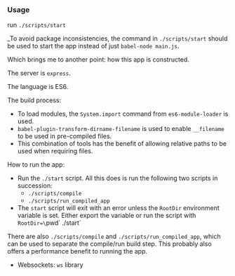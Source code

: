 ### Usage

run `./scripts/start`

_To avoid package inconsistencies, the command in `./scripts/start` should be used to start the app instead of just `babel-node main.js`.

Which brings me to another point: how this app is constructed.

The server is `express`.

The language is ES6.

The build process:

  - To load modules, the `System.import` command from `es6-module-loader` is used.
  - `babel-plugin-transform-dirname-filename` is used to enable `__filename` to be used in pre-compiled files.
  - This combination of tools has the benefit of allowing relative paths to be used when requiring files.

How to run the app:

  - Run the `./start` script. All this does is run the following two scripts in succession:
    - `./scripts/compile`
    - `./scripts/run_compiled_app`
  - The `start` script will exit with an error unless the `RootDir` environment variable is set. Either export the variable or run the script with `RootDir=\`pwd\` ./start`

There are also `./scripts/compile` and `./scripts/run_compiled_app`, which can be used to separate the compile/run build step. This probably also offers a performance benefit to running the app.

- Websockets: `ws` library



